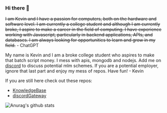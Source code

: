 ### Hi there 👋

~~I am Kevin and I have a passion for computers, both on the hardware and software level. I am currently a college student and although I am currently broke, I aspire to make a career in the field of computing. I have experience working with Javascript, particularly in backend applications, APIs, and databases. I am always looking for opportunities to learn and grow in my field.~~ - ChatGPT

My name is Kevin and I am a broke college student who aspires to make that batch script money. I mess with apis, mongodb and nodejs. Add me on [discord](https://discordapp.com/users/264799632918446081) to discuss potential mlm schemes. If you are a potential employer, ignore that last part and enjoy my mess of repos. Have fun! - Kevin

If you are still here check out these repos:
* [KnowledgeBase](https://github.com/Kvrnn/KnowledgeBase)
* [discordGateway](https://github.com/Kvrnn/discordGateway)

![Anurag's github stats](https://github-readme-stats.vercel.app/api?username=kvrnn&count_private=trueshow_icons=true&theme=tokyonight )

<!--
**Kvrnn/Kvrnn** is a ✨ _special_ ✨ repository because its `README.md` (this file) appears on your GitHub profile.

Here are some ideas to get you started:

- 🔭 I’m currently working on ...
- 🌱 I’m currently learning ...
- 👯 I’m looking to collaborate on ...
- 🤔 I’m looking for help with ...
- 💬 Ask me about ...
- 📫 How to reach me: ...
- 😄 Pronouns: ...
- ⚡ Fun fact: ...
-->
